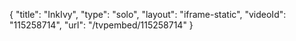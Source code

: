 {
    "title": "InkIvy",
    "type": "solo",
    "layout": "iframe-static",
    "videoId": "115258714",
    "url": "\/tvpembed\/115258714"
}